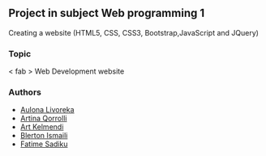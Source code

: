 ## Project in subject Web programming 1

Creating a website (HTML5, CSS, CSS3, Bootstrap,JavaScript and JQuery)

### Topic
< fab > Web Development website

### Authors

- [Aulona Livoreka](https://github.com/aulonalivoreka)
- [Artina Qorrolli](https://github.com/ArtinaQorrolli)
- [Art Kelmendi](https://github.com/artkelmendi)
- [Blerton Ismaili](https://github.com/Blertonismailii)
- [Fatime Sadiku](https://github.com/fatimess)

